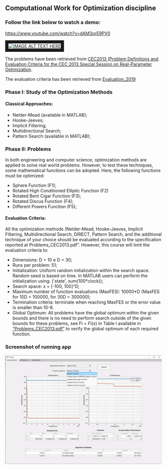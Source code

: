 ## Computational Work for Optimization discipline

### Follow the link below to watch a demo:
https://www.youtube.com/watch?v=dAM3orE9PV0

<a href="http://www.youtube.com/watch?feature=player_embedded&v=dAM3orE9PV0" target="_blank"><img src="http://img.youtube.com/vi/dAM3orE9PV0/0.jpg" 
alt="IMAGE ALT TEXT HERE" width="426" height="240" border="10" /></a>


The problems have been retrieved from [CEC2013 (Problem Definitions and Evaluation Criteria for the CEC 2013 Special Session on Real-Parameter Optimization](/Problems_CEC2013.pdf).

The evaluation criteria has been retrieved from [Evaluation_2019](/Evaluation_2019.pdf)

### Phase I: Study of the Optimization Methods 
#### Classical Approaches: 

* Nelder-Mead (available in MATLAB); 
* Hooke-Jeeves; 
* Implicit Filtering; 
* Multidirectional Search; 
* Pattern Search (available in MATLAB); 

### Phase II: Problems 

In both engineering and computer science, optimization methods are applied to 
solve real world problems. However, to test these techniques, some mathematical 
functions can be adopted. Here, the following functions must be optimized: 

* Sphere Function (F1); 
* Rotated High Conditioned Elliptic Function (F2) 
* Rotated Bent Cigar Function (F3); 
* Rotated Discus Function (F4); 
* Different Powers Function (F5); 

#### Evaluation Criteria: 

All the optimization methods (Nelder-Mead, Hooke-Jeeves, Implicit Filtering, 
Multidirectional Search, DIRECT, Pattern Search, and the additional technique of your 
choice should be evaluated according to the specification reported at 
Problems_CEC2013.pdf”. However, this course will limit the evaluation criteria to: 
 * Dimensions: D = 10 e D = 30; 
 * Runs per problem: 51; 
 * Initialization: Uniform random initialization within the search space. Random 
seed is based on time. In MATLAB users can perform the initialization using: 
('state', sum(100*clock)); 
 * Search space: x = [-100, 100]^D; 
 * Maximum number of function evaluations (MaxFES): 10000*D (MaxFES for 10D 
= 100000, for 30D = 300000); 
 * Termination criteria: terminate when reaching MaxFES or the error value is 
smaller than 10-8. 
 * Global Optimum: All problems have the global optimum within the given bounds 
and there is no need to perform search outside of the given bounds for these 
problems, see Fi *= Fi(x*) in Table I available in [“Problems_CEC2013.pdf”](/Problems_CEC2013.pdf) to 
verify the global optimum of each required function. 



### Screenshot of running app
![running_app](/optimization.png)

